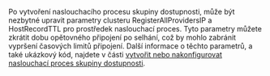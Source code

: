 Po vytvoření naslouchacího procesu skupiny dostupnosti, může být nezbytné upravit parametry clusteru RegisterAllProvidersIP a HostRecordTTL pro prostředek naslouchací proces. Tyto parametry můžete zkrátit dobu opětovného připojení po selhání, což by mohlo zabránit vypršení časových limitů připojení. Další informace o těchto parametrů, a také ukázkový kód, najdete v části [vytvořit nebo nakonfigurovat naslouchací proces skupiny dostupnosti](https://msdn.microsoft.com/library/hh213080.aspx#MultiSubnetFailover).

